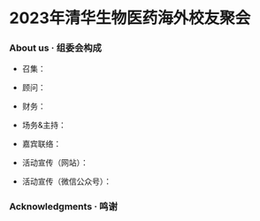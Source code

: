 # 2023年清华生物医药海外校友聚会

### About us · 组委会构成

- 召集：

- 顾问：

- 财务：

- 场务&主持：

- 嘉宾联络：

- 活动宣传（网站）：

- 活动宣传（微信公众号）：

### Acknowledgments · 鸣谢

<!--
**Biomed-Reunion/Biomed-Reunion** is a ✨ _special_ ✨ repository because its `README.md` (this file) appears on your GitHub profile.

Here are some ideas to get you started:

- 🔭 I’m currently working on ...
- 🌱 I’m currently learning ...
- 👯 I’m looking to collaborate on ...
- 🤔 I’m looking for help with ...
- 💬 Ask me about ...
- 📫 How to reach me: ...
- 😄 Pronouns: ...
- ⚡ Fun fact: ...
-->
